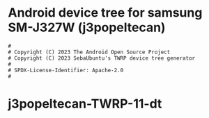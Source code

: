 # Android device tree for samsung SM-J327W (j3popeltecan)

```
#
# Copyright (C) 2023 The Android Open Source Project
# Copyright (C) 2023 SebaUbuntu's TWRP device tree generator
#
# SPDX-License-Identifier: Apache-2.0
#
```
# j3popeltecan-TWRP-11-dt
